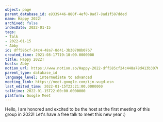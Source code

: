 ```yaml
---
object: page
parent_database_id: e9339446-880f-4ef0-8ad7-8ad1f507dded
name: Happy 2022!
archived: false
indexDate: 2022-01-15
tags:
- Talk
- 2022-01-15
- Abby
id: dff585cf-24c4-48a7-8d41-3b30708b0767
created_time: 2021-08-17T19:10:00.0000000
title: Happy 2022!
hosts: Abby
notion_url: https://www.notion.so/Happy-2022-dff585cf24c448a78d413b30708b0767
parent_type: database_id
language_level: intermediate to advanced
meeting_link: https://meet.google.com/ijn-vugd-osn
last_edited_time: 2022-01-15T22:21:00.0000000
talktime: 2022-01-15T22:00:00.0000000
platform: Google Meet
---
```


Hello, I am honored and excited to be the host at the first meeting of this group in 2022! Let's have a free talk to meet this new year :)





